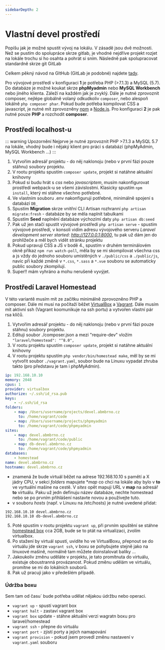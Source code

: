 ```yaml
---
sidebarDepth: 2
---
```


# Vlastní devel prostředí

Popíšu jak je možné spustit vývoj na lokálu. V zásadě jsou dvě možnosti. Než se pustím do spolupráce skrze gitlab, je vhodné nejdříve projekt rozjet na lokále trochu si ho osahta a pohrát si sním. Následně pak spolupracovat standardně skrze git GitLab

Celkem pěkný návod na GItHub (GitLab je podobné) najdete [tady](https://github.com/firstcontributions/first-contributions/blob/master/translations/README.cs.md).

Pro vývojové prostředí v konfiguraci **1** je potřeba PHP (>7.1.3) a MySQL (5.7). Do databáze je možné koukat skrze **phpMyadmin** nebo **MySQL Workbench** nebo jiného klienta. Záleží na každém jak je zvyklý. Dále je nutné zprovoznit composer, nejlépe globálně volaný odkudkoliv `composer`, nebo alespoň lokálně `php composer phar`.
Pokud bude potřeba kompilovat CSS a javascript, je nutné mít zprovozněny [npm](https://www.npmjs.com/) a [Node.js](https://nodejs.org/en/).
Pro konfiguraci **2** je pak nutné pouze **PHP** a rozchodit **composer**. 

## Prostředí localhost-u

::: warning Upozornění
Nejprve je nutné zprovoznit PHP >7.1.3 a MySQL 5.7 na lokále, vhodný bude i nějaký klient pro práci s databází (phpMyAdmin, MySQL Workbench ...)
:::


1.  Vytvořím adresář projektu - do něj naklonoju (nebo v první fázi pouze stáhnu) soubory projektu.
2.  V rootu projektu spustím `composer update`, projekt si natáhne aktuální knihovny
3.  Pokud si budu hrát s *css* nebo *javascriptem*, musím nakonfigurovat prostředí webpack-u se všemi závislostmi. Klasicky spustím `npm install`, který mi stáhne všechno potřebné.
4.  Ve vlastním souboru .env nakonfiguruji potřebné, minimálně spojení s databází `DB_`
5.  Spustím **Migration** skrze vnitřní CLI Artisan rozhranní `php artisan migrate:fresh` - databáze by se měla naplnit tabulkami
6.  Spustím **Seed** naplnění databáze výchozími daty `php artisan db:seed`
7.  Pak už jen stačí spustit vývojové prostředí `php artisan serve` - spustím vývojové prostředí, v konsoli vidím adresu vývojového serveru _Laravel development server started: <http://127.0.0.1:8000>_, tu pak už dám jen do prohlížeče a měl bych vidět stránku projektu
8.  Pokud upravuji CSS a JS v bodě 4., spustím v druhém terminálovém okně příkaz `npm run watch-poll`, měla by se mi skompilovat všechna css a js vždy do jednoho souboru umístěných v `./public/css` a `./public/js`, navíc při každé změně v `*.css`, `*.sass` a `*.vue` souboru se automaticky public soubory zkompilují.
9. Super!! mám vyhráno a mohu nerušeně vyvýjet.

## Prostředí Laravel Homestead
V této variantě musím mít ze začítku minimálně zprovozněno PHP a composer. Dále mi musí na počítaží běžet [VirtualBox](https://www.virtualbox.org/) a [Vagrant](https://www.vagrantup.com/). Dále musím mít aktivní ssh (Vagrant koomunikuje na ssh portu) a vytvořen vlastní pár rsa klíčů.

1.  Vytvořím adresář projektu - do něj naklonoju (nebo v první fázi pouze stáhnu) soubory projektu.
2.  Edituji soubor ./composer.json a mezi "require-dev" vložím `"laravel/homestead": "^8.0",`
3.  V rootu projektu spustím `composer update`, projekt si natáhne aktuální knihovny
4.  V rootu projektu spustím `php vendor/bin/homestead make`, měl by se mi vytvořit soubor `./vagrant.yaml`, soubor bude na Linuxu vypadat zhruba takto (pro představu je tam i phpMyAdmin).
```yaml
ip: 192.168.10.10
memory: 2048
cpus: 1
provider: virtualbox
authorize: ~/.ssh/id_rsa.pub
keys:
    - ~/.ssh/id_rsa
folders:
    - map: /Users/username/projects/devel.abmbrno.cz
      to: /home/vagrant/code
    - map: /Users/username/projects/phpmyadmin
      to: /home/vagrant/code/phpmyadmin
sites:
    - map: devel.abmbrno.cz
      to: /home/vagrant/code/public
    - map: db-devel.abmbrno.cz
      to: /home/vagrant/code/phpmyadmin
databases:
    - homestead
name: devel.abmbrno.cz
hostname: devel.abmbrno.cz
```
* znamená že bude virtuál běžet na adrese 192.168.10.10 s pamětí a X jádry CPU, v sekci _folders_ mapujete **map* co chci na lokále aby bylo v **to** ve vyrtuální mašine na cestě. V _sites_ opět mapuji URL v **map** na adresář **to** virtuálu. Paku už jedn definuju název databáze, nechte homestead nebo se po prvním přihlášení nastavte novou a používejte tuto.
* v souboru _hosts_ (např. v Linuxu na /etc/hosts) je nutné uvedené přidat:
```
192.168.10.10 devel.abmbrno.cz
192.168.10.10 db-devel.abmbrno.cz
```
5. Poté spustím v rootu projektu `vagrant up`, při prvním spuštění se stáhne [homestead box](https://app.vagrantup.com/laravel/boxes/homestead) cca 2GB, bude se to ptát na virtualizaci, zvolím virtualbox.
6. Po stažení by virtuál spustí, uvidíte ho ve VirtualBoxu, přepnout se do virtuálu jde skrze `vagrant ssh`, v boxu se pohybujete stejně jako na linuxové mašině, normálně tam můžete doinstalovat balíky ...
7. Jakoukoliv změnu uděláte v projektu, je tato promítnuta do virtuálu, existuje oboustranná provázanost. Pokud změnu udělám ve virtuálu, promítne se mi do lokálních souborů.
8. Pak už pracuji jako v předešlém případě.

### Údržba boxu
Sem tam od času` bude potřeba udělat nějakou údržbu nebo operaci.
*  `vagrant up` - spustí vagrant box
*  `vagrant halt` - zastaví vagrant box
*  `vagrant box` update - stáhne aktuální verzi wagratn boxu pro laravel/homestead
*  `vagrant ssh` - přepne do virtuálu
*  `vagrant port` - zjistí porty a jejich namapování
*  `vagrant provision` - pokud jsem provedl změnu nastavení v `vagrant.yaml` souboru
